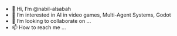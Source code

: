 - 👋 Hi, I’m @nabil-alsabah
- 👀 I’m interested in AI in video games, Multi-Agent Systems, Godot
- 💞️ I’m looking to collaborate on ...
- 📫 How to reach me ...

<!---
nabil-alsabah/nabil-alsabah is a ✨ special ✨ repository because its `README.md` (this file) appears on your GitHub profile.
You can click the Preview link to take a look at your changes.
--->
